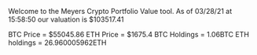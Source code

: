 Welcome to the Meyers Crypto Portfolio Value tool. 
As of 03/28/21 at 15:58:50 our valuation is $103517.41 

BTC Price = $55045.86
 ETH Price = $1675.4
BTC Holdings = 1.06BTC
 ETH holdings = 26.960005962ETH 

